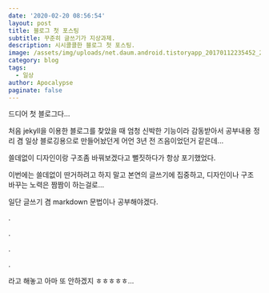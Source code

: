 ```yaml
---
date: '2020-02-20 08:56:54'
layout: post
title: 블로그 첫 포스팅
subtitle: 꾸준히 글쓰기가 지상과제.
description: 시시콜콜한 블로그 첫 포스팅.
image: /assets/img/uploads/net.daum.android.tistoryapp_20170112235452_2_crop.jpeg
category: blog
tags:
  - 일상
author: Apocalypse
paginate: false
---
```

<!--StartFragment-->

드디어 첫 블로그다...



처음 jekyll을 이용한 블로그를 찾았을 때 엄청 신박한 기능이라 감동받아서 공부내용 정리 겸 일상 블로깅용으로 만들어놨던게 어언 3년 전 즈음이었던거 같은데...



쓸데없이 디자인이랑 구조좀 바꿔보겠다고 뻘짓하다가 항상 포기했었다.



이번에는 쓸데없이 딴거하려고 하지 말고 본연의 글쓰기에 집중하고, 디자인이나 구조 바꾸는 노력은 짬짬이 하는걸로...



일단 글쓰기 겸 markdown 문법이나 공부해야겠다.



.



.



.



.

라고 해놓고 아마 또 안하겠지 ㅎㅎㅎㅎㅎ...

<!--EndFragment-->
